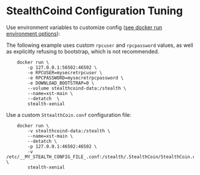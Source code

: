 # StealthCoind Configuration Tuning

Use environment variables to customize config
([see docker run environment options](https://docs.docker.com/engine/reference/run/#/env-environment-variables)):

The following example uses custom `rpcuser` and `rpcpassword` values,
as well as explicitly refusing to bootstrap, which is not recommended.

        docker run \
            -p 127.0.0.1:56502:46502 \
            -e RPCUSER=mysecretrpcuser \
            -e RPCPASSWORD=mysecretrpcpassword \
            -e DOWNLOAD_BOOTSTRAP=0 \
            --volume stealthcoind-data:/stealth \
            --name=xst-main \
            --detatch  \
            stealth-xenial

Use a custom `SttealthCoin.conf` configuration file:

        docker run \
            -v stealthcoind-data:/stealth \
            --name=xst-main \
            --detatch \
            -p 127.0.0.1:46502:46502 \
            -v /etc/__MY_STEALTH_CONFIG_FILE_.conf:/stealth/.StealthCoin/StealthCoin.conf \
            stealth-xenial
